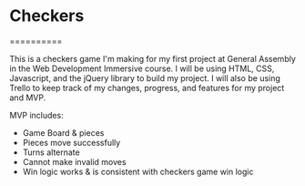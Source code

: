 # Checkers
==========

This is a checkers game I'm making for my first project at General Assembly in the Web Development Immersive course.
I will be using HTML, CSS, Javascript, and the jQuery library to build my project. I will also be using Trello to keep track of my changes, progress, and features for my project and MVP.

MVP includes:

- Game Board & pieces
- Pieces move successfully
- Turns alternate
- Cannot make invalid moves
- Win logic works & is consistent with checkers game win logic

